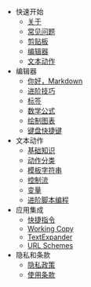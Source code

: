 - 快速开始
  - [关于](cn/README.md)
  - [常见问题](cn/faq.md)
  - [剪贴板](cn/quick-start/clipboard.md)
  - [编辑器](cn/quick-start/editor.md)
  - [文本动作](cn/quick-start/actions.md)
- 编辑器
  - [你好，Markdown](cn/editor/hello-markdown.md)
  - [进阶技巧](cn/editor/pro-tips.md)
  - [标签](cn/editor/tags.md)
  - [数学公式](cn/editor/math.md)
  - [绘制图表](cn/editor/diagrams.md)
  - [键盘快捷键](cn/editor/cheatsheet.md)
- 文本动作
  - [基础知识](cn/actions/basics.md)
  - [动作分类](cn/actions/categories.md)
  - [模板字符串](cn/actions/template-strings.md)
  - [控制流](cn/actions/control-flow.md)
  - [变量](cn/actions/variables.md)
  - [进阶脚本编程](cn/actions/scripting.md)
- 应用集成
  - [快捷指令](cn/integration/shortcuts.md)
  - [Working Copy](cn/integration/working-copy.md)
  - [TextExpander](cn/integration/text-expander.md)
  - [URL Schemes](cn/integration/url-schemes.md)
- 隐私和条款
  - [隐私政策](cn/privacy.md)
  - [使用条款](cn/terms.md)